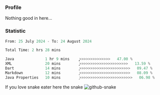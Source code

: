 ### Profile 

Nothing good in here...

### Statistic
<!--START_SECTION:waka-->

```python
From: 25 July 2024 - To: 24 August 2024

Total Time: 2 hrs 28 mins

Java              1 hr 9 mins     ͎͎͎͎͎͎͎͎͎͎͎>>>>>>>>>>>>>>   47.00 %
XML               20 mins         ͎͎͎>>>>>>>>>>>>>>>>>>>>>>   13.59 %
Dart              14 mins         ͎͎>>>>>>>>>>>>>>>>>>>>>>>   09.47 %
Markdown          12 mins         ͎͎>>>>>>>>>>>>>>>>>>>>>>>   08.09 %
Java Properties   10 mins         ͎>>>>>>>>>>>>>>>>>>>>>>>>   06.98 %
```

<!--END_SECTION:waka-->

If you love snake eater here the snake 
<picture>
  <source media="(prefers-color-scheme: dark)" srcset="https://github.com/pradana4648/pradana4648/blob/c0566a83ca6ea5f2e46bab00e717c4c82b4b5c4c/github-contribution-grid-snake-dark.svg" />
  <source media="(prefers-color-scheme: light)" srcset="https://github.com/pradana4648/pradana4648/blob/c0566a83ca6ea5f2e46bab00e717c4c82b4b5c4c/github-contribution-grid-snake.svg" />
  <img alt="github-snake" src="https://github.com/pradana4648/pradana4648/blob/c0566a83ca6ea5f2e46bab00e717c4c82b4b5c4c/github-contribution-grid-snake.svg" />
</picture>
